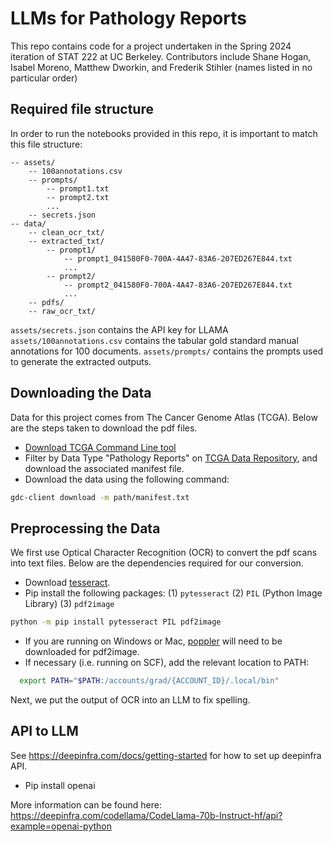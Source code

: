 # LLMs for Pathology Reports
This repo contains code for a project undertaken in the Spring 2024 iteration of STAT 222 at UC Berkeley.
Contributors include Shane Hogan, Isabel Moreno, Matthew Dworkin, and Frederik Stihler (names listed in no particular order)

## Required file structure
In order to run the notebooks provided in this repo, it is important to match this file structure:
```
-- assets/
    -- 100annotations.csv
    -- prompts/
        -- prompt1.txt
        -- prompt2.txt
        ...
    -- secrets.json
-- data/
    -- clean_ocr_txt/
    -- extracted_txt/
        -- prompt1/
            -- prompt1_041580F0-700A-4A47-83A6-207ED267E844.txt
            ...
        -- prompt2/
            -- prompt2_041580F0-700A-4A47-83A6-207ED267E844.txt
            ...
    -- pdfs/
    -- raw_ocr_txt/
```

`assets/secrets.json` contains the API key for LLAMA
`assets/100annotations.csv` contains the tabular gold standard manual annotations for 100 documents.
`assets/prompts/` contains the prompts used to generate the extracted outputs.



## Downloading the Data
Data for this project comes from The Cancer Genome Atlas (TCGA). Below are the steps taken to download the pdf files.
- [Download TCGA Command Line tool](https://gdc.cancer.gov/access-data/gdc-data-transfer-tool)
- Filter by Data Type "Pathology Reports" on [TCGA Data Repository](https://portal.gdc.cancer.gov/analysis_page?app=Downloads), and download the associated manifest file. 
- Download the data using the following command:
```bash
gdc-client download -m path/manifest.txt
```

## Preprocessing the Data
We first use Optical Character Recognition (OCR) to convert the pdf scans into text files. Below are the dependencies required for our conversion.
- Download [tesseract](https://github.com/tesseract-ocr/tesseract).
- Pip install the following packages:
  (1) `pytesseract`
  (2) `PIL` (Python Image Library)
  (3) `pdf2image`
```bash
python -m pip install pytesseract PIL pdf2image
```
- If you are running on Windows or Mac, [poppler](https://pypi.org/project/pdf2image/) will need to be downloaded for pdf2image.
- If necessary (i.e. running on SCF), add the relevant location to PATH:
```bash
  export PATH="$PATH:/accounts/grad/{ACCOUNT_ID}/.local/bin"
```
Next, we put the output of OCR into an LLM to fix spelling.

## API to LLM
See https://deepinfra.com/docs/getting-started for how to set up deepinfra API.

- Pip install openai

More information can be found here: https://deepinfra.com/codellama/CodeLlama-70b-Instruct-hf/api?example=openai-python